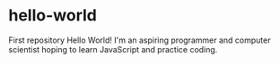 # hello-world
First repository
Hello World!
I'm an aspiring programmer and computer scientist hoping to learn JavaScript and practice coding.
